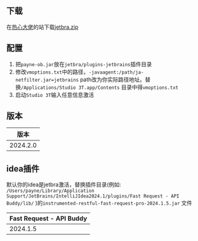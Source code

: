 ## 下载

在[热心大佬](https://jetbra.in/s)的站下载[jetbra.zip](https://hardbin.com/ipfs/bafybeia4nrbuvpfd6k7lkorzgjw3t6totaoko7gmvq5pyuhl2eloxnfiri/files/jetbra-ded4f9dc4fcb60294b21669dafa90330f2713ce4.zip)

## 配置

1. 把`payne-ob.jar`放在`jetbra/plugins-jetbrains`插件目录
2. 修改`vmoptions.txt`中的路径，`-javaagent:/path/ja-netfilter.jar=jetbrains` path改为你实际路径地址。替换`/Applications/Studio 3T.app/Contents` 目录中得`vmoptions.txt`
3. 启动`Studio 3T`输入任意信息激活

## 版本

| 版本              |
| ----------------- |
| 2024.2.0 |

## idea插件
  默认你的idea是jetbra激活，替换插件目录(例如: `/Users/payne/Library/Application Support/JetBrains/IntelliJIdea2024.1/plugins/Fast Request - API Buddy/lib/` )的`instrumented-restful-fast-request-pro-2024.1.5.jar` 文件
  
| Fast Request - API Buddy             |
| ----------------- |
| 2024.1.5  |



